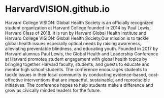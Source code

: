 # HarvardVISION.github.io
Harvard College VISION: Global Health Society is an officially recognized student organization at Harvard College founded in 2014 by Paul Lewis, Harvard Class of 2018. It is run by Harvard Global Health Institute and Harvard College VISION: Global Health Society.Our mission is to tackle global health issues especially optical needs by raising awareness, alleviating preventable blindness, and educating youth. Founded in 2017 by Harvard alumnus Paul Lewis, the Global Health and Leadership Conference at Harvard promotes student engagement with global health topics by bringing together Harvard faculty, students, and guests to educate and mentor high school students. The conference encourages students to tackle issues in their local community by conducting evidence-based, cost-effective interventions that are impactful, sustainable, and reproducible initiatives. The conference hopes to help students make a difference and grow as civically minded leaders for the future.
